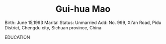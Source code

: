 <!DOCTYPE html>
<html>
<head>
	<style>
		<p>{
		font-size:30px;
		color:green;
		}
	</style>
</head>
	<body>
	<p><Center><h1>Gui-hua Mao</Center><left></p>
	<left>Birth: June 15,1993<left>
	<left>Marital Status: Unmarried<left>
	<left>Add: No. 999, Xi'an Road, Pidu District,<left>
	<left>Chengdu city, Sichuan province, China<left>
	<p>EDUCATION</p>
	</body>
</html>
		
